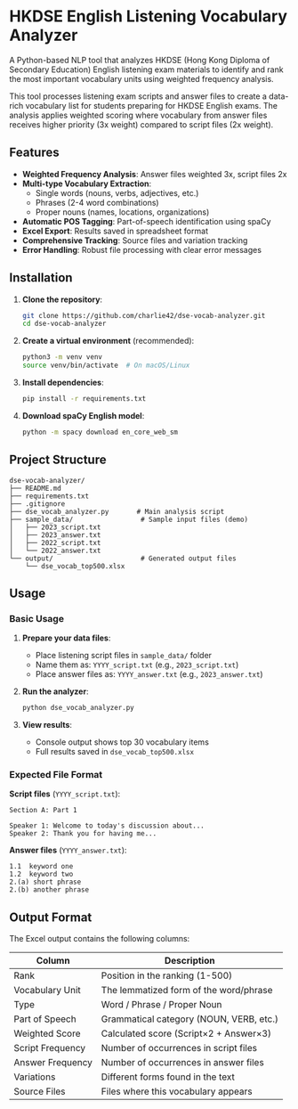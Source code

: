 # HKDSE English Listening Vocabulary Analyzer

A Python-based NLP tool that analyzes HKDSE (Hong Kong Diploma of Secondary Education) English listening exam materials to identify and rank the most important vocabulary units using weighted frequency analysis.

This tool processes listening exam scripts and answer files to create a data-rich vocabulary list for students preparing for HKDSE English exams. The analysis applies weighted scoring where vocabulary from answer files receives higher priority (3x weight) compared to script files (2x weight).

## Features

- **Weighted Frequency Analysis**: Answer files weighted 3x, script files 2x
- **Multi-type Vocabulary Extraction**:
  - Single words (nouns, verbs, adjectives, etc.)
  - Phrases (2-4 word combinations)
  - Proper nouns (names, locations, organizations)
- **Automatic POS Tagging**: Part-of-speech identification using spaCy
- **Excel Export**: Results saved in spreadsheet format
- **Comprehensive Tracking**: Source files and variation tracking
- **Error Handling**: Robust file processing with clear error messages

## Installation

1. **Clone the repository**:
   ```bash
   git clone https://github.com/charlie42/dse-vocab-analyzer.git
   cd dse-vocab-analyzer
   ```

2. **Create a virtual environment** (recommended):
   ```bash
   python3 -m venv venv
   source venv/bin/activate  # On macOS/Linux
   ```

3. **Install dependencies**:
   ```bash
   pip install -r requirements.txt
   ```

4. **Download spaCy English model**:
   ```bash
   python -m spacy download en_core_web_sm
   ```

## Project Structure

```
dse-vocab-analyzer/
├── README.md
├── requirements.txt
├── .gitignore
├── dse_vocab_analyzer.py       # Main analysis script
├── sample_data/                 # Sample input files (demo)
│   ├── 2023_script.txt
│   ├── 2023_answer.txt
│   ├── 2022_script.txt
│   └── 2022_answer.txt
└── output/                      # Generated output files
    └── dse_vocab_top500.xlsx
```

## Usage

### Basic Usage

1. **Prepare your data files**:
   - Place listening script files in `sample_data/` folder
   - Name them as: `YYYY_script.txt` (e.g., `2023_script.txt`)
   - Place answer files as: `YYYY_answer.txt` (e.g., `2023_answer.txt`)

2. **Run the analyzer**:
   ```bash
   python dse_vocab_analyzer.py
   ```

3. **View results**:
   - Console output shows top 30 vocabulary items
   - Full results saved in `dse_vocab_top500.xlsx`

### Expected File Format

**Script files** (`YYYY_script.txt`):
```
Section A: Part 1

Speaker 1: Welcome to today's discussion about...
Speaker 2: Thank you for having me...
```

**Answer files** (`YYYY_answer.txt`):
```
1.1  keyword one
1.2  keyword two
2.(a) short phrase
2.(b) another phrase
```

## Output Format

The Excel output contains the following columns:

| Column | Description |
|--------|-------------|
| Rank | Position in the ranking (1-500) |
| Vocabulary Unit | The lemmatized form of the word/phrase |
| Type | Word / Phrase / Proper Noun |
| Part of Speech | Grammatical category (NOUN, VERB, etc.) |
| Weighted Score | Calculated score (Script×2 + Answer×3) |
| Script Frequency | Number of occurrences in script files |
| Answer Frequency | Number of occurrences in answer files |
| Variations | Different forms found in the text |
| Source Files | Files where this vocabulary appears |